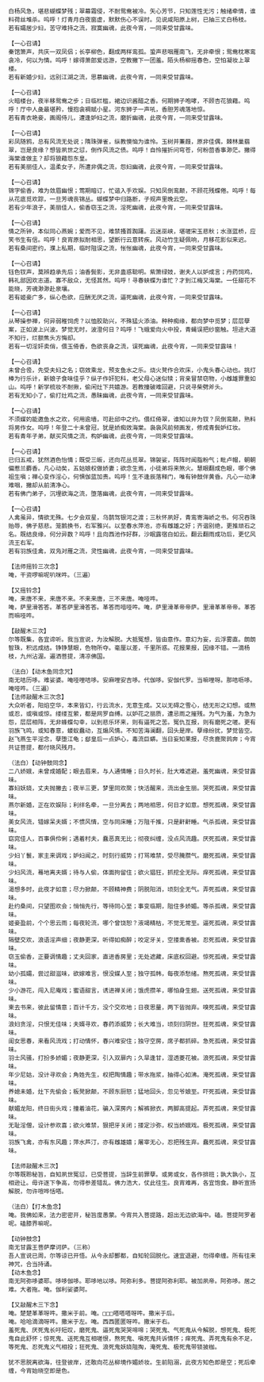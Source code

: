<!-- { "loadSidebar": true } -->
	白杨风急，堪悲蝴蝶梦残；翠幕霜侵，不耐鸳鸯被冷。矢心芳节，只知莲性无污；触绪牵情，谁料荷丝堆杀。呜呼！灯青月白夜窗虚，默默伤心不误时。见说咸阳原上树，已抽三丈白杨枝。 
	若有孀居少妇，苦守难持之流，寂寞幽魂，此夜今宵，一同来受甘露味。 
	
	【一心召请】 
	秦馆箫声，共庆一双凤侣；长亭柳色，翻成两样鸾孤。蛩声悲咽雁南飞，无非牵恨；鸳鸯枕寒鸾衾冷，何以为情。呜呼！嫁得萧郎爱远游，空教撇下一团羞。陌头杨柳摇春色，空怕凝妆上翠楼。 
	若有新婚少妇，远别江湖之流，思慕幽魂，此夜今宵，一同来受甘露味。 
	
	【一心召请】 
	火暗楼台，夜半移鸳鸯之步；日临栏槛，裙边识酱醋之香。何期狮子咆哮，不顾杏花狼藉。呜呼！厅中人彘最堪矜，慢抱衾裯赋小星。河东狮子一声吼，香胆芳魂落地惊。 
	若有青衣艳妾，画阁侍儿，遭逢妒妇之流，磨折幽魂，此夜今宵，一同来受甘露味。 
	
	【一心召请】 
	彩凤随鸦，总有风流无处说；隋珠弹雀，纵教懊恼为谁怜。玉树并蒹葭，原非佳偶，棘林巢翡翠，岂是良缘？想皆夙世之愆，倒作风流之债。呜呼！自怜摧折问穹苍，何粉茴香事渺茫。撇得海棠谁做主？却将狼藉怨东皇。 
	若有美丽佳人，温柔女子，所遭非偶之流，怨妇幽魂，此夜今宵，一同来受甘露味。 
	
	【一心召请】 
	锦字偷香，难为敛眉幽恨；莺期暗订，忙谐入手欢娱。只知凤倒鸾颠，不顾花残蝶倦。呜呼！每从花底觅欢踪，一旦芳魂丧锦丛。蝴蝶梦中归路断，子规声里晚云空。 
	若有少年浪子，美丽佳人，偷香窃玉之流，淫死幽魂，此夜今宵，一同来受甘露味。 
	
	【一心召请】 
	情之所钟，本似同心燕婉；爱而不见，难禁搔首踟躇。云迷巫峡，堪嗟宋玉悲秋；水涨蓝桥，应笑书生有信。呜呼！良宵原拟耐相思，望断行云意转疾。风动竹生疑佩响，月移花影似来迟。 
	若有桑间密约，濮上私期，临时阻误之流，怅怅幽魂，此夜今宵，一同来受甘露味。
	
	【一心召请】 
	钰色钗声，莫辨趋承先后；油香鬓影，无非蛊惑聪明。紫箫绿妓，谢夫人以妒成言；丹药饲鸡，韩礼部因欢志道。寡不敌众，无怪其然。呜呼！寻春蛱蝶为谁忙？才到江梅又海棠。一任甜花不能晓，芳魂渺渺赴泉壤。 
	若有姬妾广多，纵心色欲，应酬无厌之流，逼死幽魂，此夜今宵，一同来受甘露味。 
	
	【一心召请】 
	从琴操参禅，何异弱稚饲虎？以恤胶助兴，不殊猛火添油。种种痴缘，都向梦中觅梦；层层孽案，正如波上兴波。梦觉无时，波澄何日？呜呼！飞蛾爱向火中投，青蝇误把纱窗触。坦途大道不知行，烂额焦头方悔却。 
	若有一切淫奸卖俏，偎玉倚香，色欲丧身之流，误死幽魂，此夜今宵，一同来受甘露味！ 
	
	【一心召请】 
	未曾合卺，先受夫妇之名；窃效乘龙，预支鱼水之乐。烧火凳作合欢床，小鬼头春心动也。挑灯棒为行乐计，新娘子食味佳乎？纵子作奸犯科，老父母心迷似犊；背亲冒禁窃物，小雌雄罪重如山。呜呼！新学梳妆不耐揪，偷闲灶下共嬉游。若教撞破难回避，只说寻柴劈斧头。 
	若有无知小了，偷打灶鸡之流，愚昧幽魂，此夜今宵，一同来受甘露味。 
	
	【一心召请】 
	不须媒妁能邀鱼水之欢，何用逾墙，可赴邱中之约。偎红倚翠，谁知以弁为钗？凤倒鸾颠，熟料将男作女。呜呼！年登二十未曾冠，犹是娇痴效海棠。袅袅风前频画发，修成青鬓妒红妆。 
	若有青年子弟，献买风情之流，构妒幽魂，此夜今宵，一同来受甘露味。 
	
	【一心召请】 
	已归五戒，犹然酒色怡情；既受三皈，还向花丛觅翠。锦袈娑，阵阵时闻脂粉气；毗卢帽，朝朝偏惹兰麝香。凡心动矣，五姑娘权做娇妻；欲念生焉，小徒弟将来煞火。慧眼翻成色眼，哪个佛祖生嗔；禅心变作淫心，何惧伽蓝加责。呜呼！生不逢辰落释门，唯有钟鼓伴黄昏。凡心一动津难咽，撇却从前清净心。 
	若有佛门弟子，沉埋欲海之流，堕落幽魂，此夜今宵，一同来受甘露味。 
	
	【一心召请】 
	人禽虽异，情欲无殊。七夕会双星，乌鹊驾银河之渡；三秋怀夙好，青鸾寄海峤之书。何况吞珠贻辱，佛子慈悲。笼鹅换书，右军雅兴。以至春水萍池，亦有雌雄之好；齐谐别绝，更推顽石之名。既结良缘，何分异数？呜呼！且向西池作好群，沙眠露宿白如云。翻云翻雨成功后，更忆风流王右军。 
	若有羽族佳禽，双凫对雁之流，灵性幽魂，此夜今宵，一同来受甘露味。
	
	【法师摇铃三次念】 
	唵，干资啰嘛呢叭咪吽。（三遍） 
	
	【又摇铃念】 
	唵，来唐不来，来唐不来。不来来唐，三不来唐。唵哑吽。 
	唵，萨里滑答答。革答萨里滑答答。革答而喑哑吽。唵，萨里滑革帝帝萨。里滑革革帝帝。革答而嘛哑吽。 
	
	【敲醒木三次】 
	尔等既集，各宜谛听。我当宣说，为汝解脱。大抵冤想，皆由意作。意幻为妄，云浮雾直。朗朗智珠，积远成结。铮铮慧眼，色物所夺。毫厘以差，千里所惑。花报果报，因缘不错。一滴杨枝，九州沾渥。遍洒菩提，清凉佛国。 
	
	（法白）【动木鱼同念咒】 
	南无咭历哆。难娑婆。唵哑哩咭哆。安麻哩安吉哆。代伽哆。安伽代罗。当嘛哩呀。那咭呖哆。唵哑吽。（三遍）
	【法师敲醒木三次念】 
	大众听者，阳焰空华，本来皆幻，行云流水，无意生成。又以无碍之雪心，结无形之幻想。或熬或忍，或嗔或惊。缕缕互萦，都是网罗自缚。以妒花之丽质，遭忌雨之摧残。为气为羞，为急为怨，层层相阵，无非蜂蝶勾幸，以到悲乐环来，则有逼死之苦。冤仇互报，则有磨死之嗟。更有羽族飞鸣，或知春意，蝼蚁蠢动，互煽风情。不知苦海澜翻，回头是岸。孽缘纷扰，梦觉皆空。赵飞燕生平淫念，孽堕江龟；郄皇后一点妒心，毒流巨蟒。当日妄知果报，尽贪鹿聚鹑奔；今宵共证菩提，都付晓风残月。 
	
	（法白）【动钟鼓同念】 
	二八娇娥，未曾成婚配；眼去眉来，与人通情睡；日久时长，肚大难遮避。羞死幽魂，来受甘露味。 
	寡妇妖娆，丈夫抛撇去；夜半三更，梦里同欢聚；快活醒来，流出金生丽。哭死孤魂，来受甘露味。 
	燕尔新婚，正在欢娱际；利绊名牵，一旦分离去；两地相思，何日才如意。想死孤魂，来受甘露味。 
	美女风流，错嫁呆夫婿；不惯风情，空与同床睡；万阻千推，只是鼾鼾睡。气杀孤魂，来受甘露味。 
	窈窕佳人，百事俱伶俐；遇着村夫，蠢恶真无比；彻夜纠缠，没点风流趣。厌死孤魂，来受甘露味。 
	少妇丫鬟，家主来调戏；妒妇闻之，时刻行威势；打骂难禁，受尽腌臜气。磨死孤魂，来受甘露味。 
	少妇风流，蓦地离夫婿；待与人偷，体面拘留住；欲火猖狂，抓挖全无际。痒死孤魂，来受甘露味。 
	渴想多时，此夜才如意；尽力掀颠，不顾精神费；阴脱阳消，顷刻全无气。弄死孤魂，来受甘露味。 
	赴约桑间，只望图欢会；悄悄先行，等待同心至；事变临期，阻住多娇媚。等杀孤魂，来受甘露味。 
	姬妾盈前，个个思云雨；每夜轮流，哪个曾饶恕？液竭精枯，不觉无常至。逼死孤魂，来受甘露味。 
	隔壁交欢，浪语淫声细；夜静更深，听得如痴醉；咬定牙关，空搂熏香被。忍死孤魂，来受甘露味。 
	窃玉偷香，正要调情趣；丈夫回家，直进香房里；无处遮藏，床底权回避。惊死孤魂，来受甘露味。 
	幼小孤孀，尝过甜滋味，欲嫁难言，恨没媒人至；独守孤帏，每夜添愁绪。熬死孤魂，来受甘露味。 
	少小游花，闯入尼庵戏；蜜语甜言，诱进禅关闭；饿虎攒羊，哪怕身生翅。送死孤魂，来受甘露味。 
	柬去书来，彼此留情意；百计千方，没个交欢地；日夜思量，两下皆抛弃。嗅死孤魂，来受甘露味。 
	浪妇贪淫，只恨无佳味；夫婿寻欢，春药添威势；长大难当，顷刻归阴世。狂死孤魂，来受甘露味。 
	闺女思春，来看风流戏；打动情怀，春兴难安住；独守空房，席子都抓碎。急死孤魂，来受甘露味。 
	羽士风骚，打扮多娇媚；夜静更深，引入双扉内；久旱逢甘，湿透菱花被。浪死孤魂，来受甘露味。 
	年少尼姑，没计寻欢会；角姓先生，权把陶情趣；带水拖浆，抽得心如沸。淹死孤魂，来受甘露味。 
	养媳未婚，灶下先偷会；板凳掀颠，不顾东厨怒；猛地回头，忽见爷娘至。吓死孤魂，来受甘露味。 
	献媚龙阳，终日街头戏；撞着油花，骗入深房内；解裤掀衣，两脚高提起。弄死孤魂，来受甘露味。 
	无耻淫僧，设计参欢喜；欲火难禁，狠把牙关闭；搂定沙弥，权当娇娥戏。极死孤魂，来受甘露味。 
	羽族飞禽，亦有东风趣；萍水芦汀，亦有雌雄嬉；屠宰无心，忍把残生弃。蠢死孤魂，来受甘露味。 
	
	【法师敲醒木三次】 
	尔等既聆秘旨，自知夙世冤愆，已受菩提，当辞生前罪孽。或男或女，各作排班；孰大孰小，互相逊让。毋许逐下争高，勿得参差错乱。佛力浩大，仗此往生。良宵难再，各宜饱食。静听宣扬解脱，勿许喧哗恬嗒。 
	
	（法白）【打木鱼念】 
	唵。我佛如来，法力密密开，秘旨度愚蒙。今宵共入菩提路，超出无边欲海中。磕。菩提阿罗者呢。磕膝界嘛呢。 
	
	【动钟鼓念】 
	南无甘露王菩萨摩诃萨。（三称） 
	吾人宣说已周，尔等谅已开悟。从今永却酆都，自知轮回脱化。速宜退避，勿得牵缠。所有往来神咒，合当持诵。
	【动木鱼念】 
	南无阿弥哆婆耶。哆哆伽哆。耶哆地以哆。阿弥利多。菩提阿弥利耶。被加夙帝。阿弥哆。居之难。大者拖。唵。伽利娑婆阿。 
	
	【又敲醒木三下念】 
	唵。楚楚革革呀吽。撒米于前。唵。□□□嗒嗒嗒呀吽。撒米于后。 
	唵。哈哈滴滴呀吽。撒米于左。唵。西西匿匿呀吽。撒米于右。 
	羞死鬼、厌死鬼长吁短叹，磨死鬼、逼死鬼哭哭啼啼；哭死鬼、气死鬼从今解脱，想死鬼、极死鬼自此舒怀；惊死鬼、送死鬼互相嗟恨，熬死鬼、嗔死鬼共诉情怀；痒死鬼、弄死鬼有余不足，等死鬼、忍死鬼义气相投；狂死鬼、浪死鬼妖娆阻掏，淹死鬼、极死鬼带锁披枷。 
	
	犹不思脱离欲海，往登彼岸，还敢向花丛柳境作媚娇妆。生前陷溺，此夜方知色即是空；死后牵缠，今宵始晓空即是色。 
	
